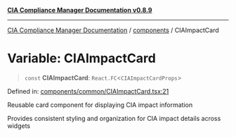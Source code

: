 [**CIA Compliance Manager Documentation v0.8.9**](../../README.md)

***

[CIA Compliance Manager Documentation](../../modules.md) / [components](../README.md) / CIAImpactCard

# Variable: CIAImpactCard

> `const` **CIAImpactCard**: `React.FC`\<`CIAImpactCardProps`\>

Defined in: [components/common/CIAImpactCard.tsx:21](https://github.com/Hack23/cia-compliance-manager/blob/e1ae27dd41c4ccea8a13cdec993022242a97dce3/src/components/common/CIAImpactCard.tsx#L21)

Reusable card component for displaying CIA impact information

Provides consistent styling and organization for CIA impact details across widgets
